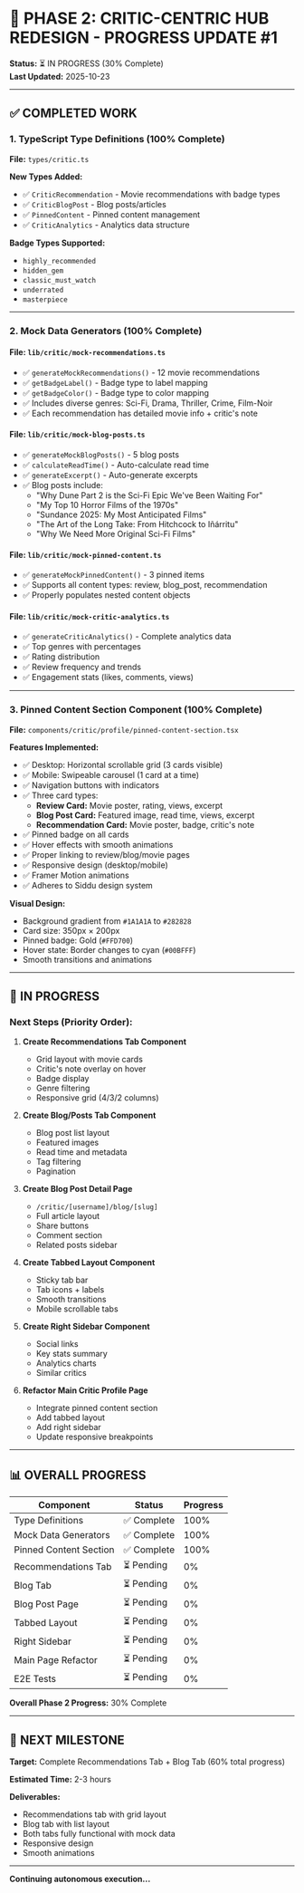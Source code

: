 # 🚀 PHASE 2: CRITIC-CENTRIC HUB REDESIGN - PROGRESS UPDATE #1

**Status:** ⏳ IN PROGRESS (30% Complete)  
**Last Updated:** 2025-10-23

---

## ✅ **COMPLETED WORK**

### **1. TypeScript Type Definitions (100% Complete)**

**File:** `types/critic.ts`

**New Types Added:**
- ✅ `CriticRecommendation` - Movie recommendations with badge types
- ✅ `CriticBlogPost` - Blog posts/articles
- ✅ `PinnedContent` - Pinned content management
- ✅ `CriticAnalytics` - Analytics data structure

**Badge Types Supported:**
- `highly_recommended`
- `hidden_gem`
- `classic_must_watch`
- `underrated`
- `masterpiece`

---

### **2. Mock Data Generators (100% Complete)**

#### **File:** `lib/critic/mock-recommendations.ts`
- ✅ `generateMockRecommendations()` - 12 movie recommendations
- ✅ `getBadgeLabel()` - Badge type to label mapping
- ✅ `getBadgeColor()` - Badge type to color mapping
- ✅ Includes diverse genres: Sci-Fi, Drama, Thriller, Crime, Film-Noir
- ✅ Each recommendation has detailed movie info + critic's note

#### **File:** `lib/critic/mock-blog-posts.ts`
- ✅ `generateMockBlogPosts()` - 5 blog posts
- ✅ `calculateReadTime()` - Auto-calculate read time
- ✅ `generateExcerpt()` - Auto-generate excerpts
- ✅ Blog posts include:
  - "Why Dune Part 2 is the Sci-Fi Epic We've Been Waiting For"
  - "My Top 10 Horror Films of the 1970s"
  - "Sundance 2025: My Most Anticipated Films"
  - "The Art of the Long Take: From Hitchcock to Iñárritu"
  - "Why We Need More Original Sci-Fi Films"

#### **File:** `lib/critic/mock-pinned-content.ts`
- ✅ `generateMockPinnedContent()` - 3 pinned items
- ✅ Supports all content types: review, blog_post, recommendation
- ✅ Properly populates nested content objects

#### **File:** `lib/critic/mock-critic-analytics.ts`
- ✅ `generateCriticAnalytics()` - Complete analytics data
- ✅ Top genres with percentages
- ✅ Rating distribution
- ✅ Review frequency and trends
- ✅ Engagement stats (likes, comments, views)

---

### **3. Pinned Content Section Component (100% Complete)**

**File:** `components/critic/profile/pinned-content-section.tsx`

**Features Implemented:**
- ✅ Desktop: Horizontal scrollable grid (3 cards visible)
- ✅ Mobile: Swipeable carousel (1 card at a time)
- ✅ Navigation buttons with indicators
- ✅ Three card types:
  - **Review Card:** Movie poster, rating, views, excerpt
  - **Blog Post Card:** Featured image, read time, views, excerpt
  - **Recommendation Card:** Movie poster, badge, critic's note
- ✅ Pinned badge on all cards
- ✅ Hover effects with smooth animations
- ✅ Proper linking to review/blog/movie pages
- ✅ Responsive design (desktop/mobile)
- ✅ Framer Motion animations
- ✅ Adheres to Siddu design system

**Visual Design:**
- Background gradient from `#1A1A1A` to `#282828`
- Card size: 350px × 200px
- Pinned badge: Gold (`#FFD700`)
- Hover state: Border changes to cyan (`#00BFFF`)
- Smooth transitions and animations

---

## 🔄 **IN PROGRESS**

### **Next Steps (Priority Order):**

1. **Create Recommendations Tab Component**
   - Grid layout with movie cards
   - Critic's note overlay on hover
   - Badge display
   - Genre filtering
   - Responsive grid (4/3/2 columns)

2. **Create Blog/Posts Tab Component**
   - Blog post list layout
   - Featured images
   - Read time and metadata
   - Tag filtering
   - Pagination

3. **Create Blog Post Detail Page**
   - `/critic/[username]/blog/[slug]`
   - Full article layout
   - Share buttons
   - Comment section
   - Related posts sidebar

4. **Create Tabbed Layout Component**
   - Sticky tab bar
   - Tab icons + labels
   - Smooth transitions
   - Mobile scrollable tabs

5. **Create Right Sidebar Component**
   - Social links
   - Key stats summary
   - Analytics charts
   - Similar critics

6. **Refactor Main Critic Profile Page**
   - Integrate pinned content section
   - Add tabbed layout
   - Add right sidebar
   - Update responsive breakpoints

---

## 📊 **OVERALL PROGRESS**

| Component | Status | Progress |
|-----------|--------|----------|
| Type Definitions | ✅ Complete | 100% |
| Mock Data Generators | ✅ Complete | 100% |
| Pinned Content Section | ✅ Complete | 100% |
| Recommendations Tab | ⏳ Pending | 0% |
| Blog Tab | ⏳ Pending | 0% |
| Blog Post Page | ⏳ Pending | 0% |
| Tabbed Layout | ⏳ Pending | 0% |
| Right Sidebar | ⏳ Pending | 0% |
| Main Page Refactor | ⏳ Pending | 0% |
| E2E Tests | ⏳ Pending | 0% |

**Overall Phase 2 Progress:** 30% Complete

---

## 🎯 **NEXT MILESTONE**

**Target:** Complete Recommendations Tab + Blog Tab (60% total progress)

**Estimated Time:** 2-3 hours

**Deliverables:**
- Recommendations tab with grid layout
- Blog tab with list layout
- Both tabs fully functional with mock data
- Responsive design
- Smooth animations

---

**Continuing autonomous execution...**

